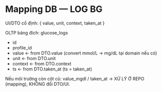# Mapping DB — LOG BG
UI/DTO cố định: { value, unit, context, taken_at }

OLTP bảng đích: glucose_logs
- id
- profile_id
- value         ← from DTO.value (convert mmol/L → mg/dL tại domain nếu có)
- unit          ← from DTO.unit
- context       ← from DTO.context
- ts            ← from DTO.taken_at  (ts = taken_at)

Nếu môi trường còn cột cũ: value_mgdl / taken_at → XỬ LÝ Ở REPO (mapping), KHÔNG đổi DTO/UI.
